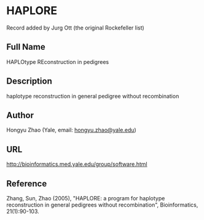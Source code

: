 # HAPLORE
Record added by Jurg Ott (the original Rockefeller list)

## Full Name
HAPLOtype REconstruction in pedigrees

## Description
haplotype reconstruction in general pedigree without recombination

## Author
Hongyu Zhao (Yale, email: hongyu.zhao@yale.edu)

## URL
http://bioinformatics.med.yale.edu/group/software.html

## Reference
Zhang, Sun, Zhao (2005), "HAPLORE: a program for haplotype reconstruction in general pedigrees without recombination", Bioinformatics, 21(1):90-103.